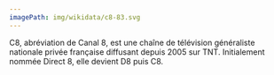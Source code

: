 ```yaml
---
imagePath: img/wikidata/c8-83.svg
---
```


C8, abréviation de Canal 8, est une chaîne de télévision généraliste nationale privée française diffusant depuis 2005 sur TNT. Initialement nommée Direct 8, elle devient D8 puis C8.
